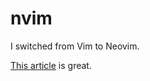 # nvim

I switched from Vim to Neovim.

[This article](https://lsp-zero.netlify.app/docs/tutorial.html) is great.
